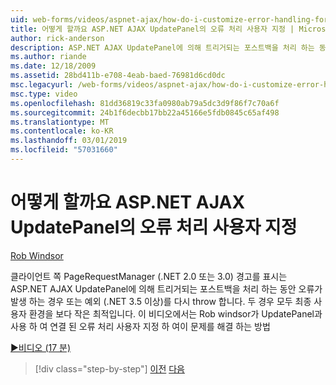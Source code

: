 ```yaml
---
uid: web-forms/videos/aspnet-ajax/how-do-i-customize-error-handling-for-the-aspnet-ajax-updatepanel
title: 어떻게 할까요 ASP.NET AJAX UpdatePanel의 오류 처리 사용자 지정 | Microsoft Docs
author: rick-anderson
description: ASP.NET AJAX UpdatePanel에 의해 트리거되는 포스트백을 처리 하는 동안 오류가 발생 하는 경우 클라이언트 쪽 PageRequestManager 경고를 표시 됩니다 (. NE....
ms.author: riande
ms.date: 12/18/2009
ms.assetid: 28bd411b-e708-4eab-baed-76981d6cd0dc
msc.legacyurl: /web-forms/videos/aspnet-ajax/how-do-i-customize-error-handling-for-the-aspnet-ajax-updatepanel
msc.type: video
ms.openlocfilehash: 81dd36819c33fa0980ab79a5dc3d9f86f7c70a6f
ms.sourcegitcommit: 24b1f6decbb17bb22a45166e5fdb0845c65af498
ms.translationtype: MT
ms.contentlocale: ko-KR
ms.lasthandoff: 03/01/2019
ms.locfileid: "57031660"
---
```

<a name="how-do-i-customize-error-handling-for-the-aspnet-ajax-updatepanel"></a>어떻게 할까요 ASP.NET AJAX UpdatePanel의 오류 처리 사용자 지정
====================
[Rob Windsor](https://twitter.com/robwindsor)

클라이언트 쪽 PageRequestManager (.NET 2.0 또는 3.0) 경고를 표시는 ASP.NET AJAX UpdatePanel에 의해 트리거되는 포스트백을 처리 하는 동안 오류가 발생 하는 경우 또는 예외 (.NET 3.5 이상)를 다시 throw 합니다. 두 경우 모두 최종 사용자 환경을 보다 작은 최적입니다. 이 비디오에서는 Rob windsor가 UpdatePanel과 사용 하 여 연결 된 오류 처리 사용자 지정 하 여이 문제를 해결 하는 방법

[&#9654;비디오 (17 분)](https://channel9.msdn.com/Blogs/ASP-NET-Site-Videos/how-do-i-customize-error-handling-for-the-aspnet-ajax-updatepanel)

> [!div class="step-by-step"]
> [이전](set-up-your-development-environment-for-aspnet-20.md)
> [다음](how-do-i-use-aspnet-ajax-client-templates.md)
